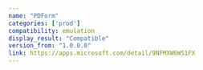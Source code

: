 ```yaml
---
name: "PDForm"
categories: ['prod']
compatibility: emulation
display_result: "Compatible"
version_from: "1.0.0.0"
link: https://apps.microsoft.com/detail/9NFMXW6WS1FX
---
```

